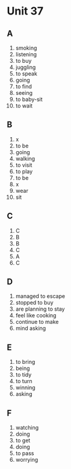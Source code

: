# Unit 37

## A
1. smoking
2. listening
3. to buy
4. juggling
5. to speak
6. going
7. to find
8. seeing
9. to baby-sit
10. to wait

## B
1. x
2. to be
3. going
4. walking
5. to visit
6. to play
7. to be
8. x
9. wear
10. sit

## C
1. C
2. B
3. B
4. C
5. A
6. C

## D
1. managed to escape
2. stopped to buy
3. are planning to stay
4. feel like cooking
5. continue to make
6. mind asking

## E
1. to bring
2. being
3. to tidy
4. to turn
5. winning
6. asking

## F
1. watching
2. doing
3. to get
4. doing
5. to pass
6. worrying